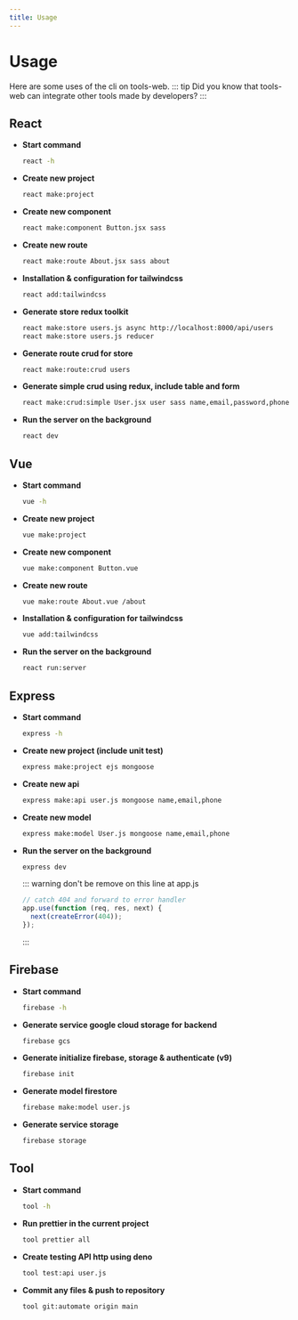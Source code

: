 ```yaml
---
title: Usage
---
```


# Usage

Here are some uses of the cli on tools-web.
::: tip
Did you know that tools-web can integrate other tools made by developers?
:::

## React

- **Start command**
  ```bash
  react -h
  ```
- **Create new project**
  ```bash
  react make:project
  ```
- **Create new component**
  ```bash
  react make:component Button.jsx sass
  ```
- **Create new route**
  ```bash
  react make:route About.jsx sass about
  ```
- **Installation & configuration for tailwindcss**
  ```bash
  react add:tailwindcss
  ```
- **Generate store redux toolkit**
  ```bash
  react make:store users.js async http://localhost:8000/api/users
  react make:store users.js reducer
  ```
- **Generate route crud for store**
  ```bash
  react make:route:crud users
  ```
- **Generate simple crud using redux, include table and form**
  ```bash
  react make:crud:simple User.jsx user sass name,email,password,phone,place,company text,email,password,number,text,text name,email,company,place
  ```
- **Run the server on the background**
  ```bash
  react dev
  ```

## Vue

- **Start command**
  ```bash
  vue -h
  ```
- **Create new project**
  ```bash
  vue make:project
  ```
- **Create new component**
  ```bash
  vue make:component Button.vue
  ```
- **Create new route**
  ```bash
  vue make:route About.vue /about
  ```
- **Installation & configuration for tailwindcss**
  ```bash
  vue add:tailwindcss
  ```
- **Run the server on the background**
  ```bash
  react run:server
  ```

## Express

- **Start command**
  ```bash
  express -h
  ```
- **Create new project (include unit test)**
  ```bash
  express make:project ejs mongoose
  ```
- **Create new api**
  ```bash
  express make:api user.js mongoose name,email,phone
  ```
- **Create new model**
  ```bash
  express make:model User.js mongoose name,email,phone
  ```
- **Run the server on the background**
  ```bash
  express dev
  ```
  ::: warning
  don't be remove on this line at app.js

  ```javascript {1}
  // catch 404 and forward to error handler
  app.use(function (req, res, next) {
    next(createError(404));
  });
  ```

  :::

## Firebase

- **Start command**
  ```bash
  firebase -h
  ```
- **Generate service google cloud storage for backend**
  ```bash
  firebase gcs
  ```
- **Generate initialize firebase, storage & authenticate (v9)**
  ```bash
  firebase init
  ```
- **Generate model firestore**
  ```bash
  firebase make:model user.js
  ```
- **Generate service storage**
  ```bash
  firebase storage
  ```

## Tool

- **Start command**
  ```bash
  tool -h
  ```
- **Run prettier in the current project**
  ```bash
  tool prettier all
  ```
- **Create testing API http using deno**
  ```bash
  tool test:api user.js
  ```
- **Commit any files & push to repository**
  ```bash
  tool git:automate origin main
  ```